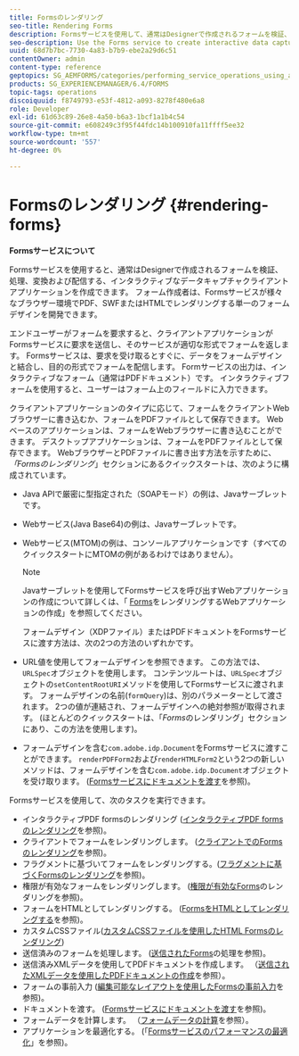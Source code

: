 ```yaml
---
title: Formsのレンダリング
seo-title: Rendering Forms
description: Formsサービスを使用して、通常はDesignerで作成されるフォームを検証、処理、変換および配信する、インタラクティブなデータキャプチャクライアントアプリケーションを作成します。 フォーム作成者は、Formsサービスが様々なブラウザー環境でPDF、SWFまたはHTMLでレンダリングする単一のフォームデザインを開発できます。
seo-description: Use the Forms service to create interactive data capture client applications that validate, process, transform, and deliver forms typically created in Designer. Form authors can develop a single form design that the Forms service renders in PDF, SWF, or HTML in various browser environments.
uuid: 68d7b7bc-7730-4a83-b7b9-ebe2a29d6c51
contentOwner: admin
content-type: reference
geptopics: SG_AEMFORMS/categories/performing_service_operations_using_apis
products: SG_EXPERIENCEMANAGER/6.4/FORMS
topic-tags: operations
discoiquuid: f8749793-e53f-4812-a093-8278f480e6a8
role: Developer
exl-id: 61d63c89-26e8-4a50-b6a3-1bcf1a1b4c54
source-git-commit: e608249c3f95f44fdc14b100910fa11ffff5ee32
workflow-type: tm+mt
source-wordcount: '557'
ht-degree: 0%

---
```


# Formsのレンダリング {#rendering-forms}

**Formsサービスについて**

Formsサービスを使用すると、通常はDesignerで作成されるフォームを検証、処理、変換および配信する、インタラクティブなデータキャプチャクライアントアプリケーションを作成できます。 フォーム作成者は、Formsサービスが様々なブラウザー環境でPDF、SWFまたはHTMLでレンダリングする単一のフォームデザインを開発できます。

エンドユーザーがフォームを要求すると、クライアントアプリケーションがFormsサービスに要求を送信し、そのサービスが適切な形式でフォームを返します。 Formsサービスは、要求を受け取るとすぐに、データをフォームデザインと結合し、目的の形式でフォームを配信します。 Formサービスの出力は、インタラクティブなフォーム（通常はPDFドキュメント）です。 インタラクティブフォームを使用すると、ユーザーはフォーム上のフィールドに入力できます。

クライアントアプリケーションのタイプに応じて、フォームをクライアントWebブラウザーに書き込むか、フォームをPDFファイルとして保存できます。 Webベースのアプリケーションは、フォームをWebブラウザーに書き込むことができます。 デスクトップアプリケーションは、フォームをPDFファイルとして保存できます。 WebブラウザーとPDFファイルに書き出す方法を示すために、*「Formsのレンダリング*」セクションにあるクイックスタートは、次のように構成されています。

* Java APIで厳密に型指定された（SOAPモード）の例は、Javaサーブレットです。
* Webサービス(Java Base64)の例は、Javaサーブレットです。
* Webサービス(MTOM)の例は、コンソールアプリケーションです（すべてのクイックスタートにMTOMの例があるわけではありません）。

   >[!NOTE]
   >
   >Javaサーブレットを使用してFormsサービスを呼び出すWebアプリケーションの作成について詳しくは、「 [Forms](/help/forms/developing/creating-web-applications-renders-forms.md)をレンダリングするWebアプリケーションの作成」を参照してください。

   フォームデザイン（XDPファイル）またはPDFドキュメントをFormsサービスに渡す方法は、次の2つの方法のいずれかです。

* URL値を使用してフォームデザインを参照できます。 この方法では、`URLSpec`オブジェクトを使用します。 コンテンツルートは、`URLSpec`オブジェクトの`setContentRootURI`メソッドを使用してFormsサービスに渡されます。 フォームデザインの名前(`formQuery`)は、別のパラメーターとして渡されます。 2つの値が連結され、フォームデザインへの絶対参照が取得されます。 (ほとんどのクイックスタートは、「*Forms*&#x200B;のレンダリング」セクションにあり、この方法を使用します)。
* フォームデザインを含む`com.adobe.idp.Document`をFormsサービスに渡すことができます。 `renderPDFForm2`および`renderHTMLForm2`という2つの新しいメソッドは、フォームデザインを含む`com.adobe.idp.Document`オブジェクトを受け取ります。 ([Formsサービスにドキュメントを渡す](/help/forms/developing/passing-documents-forms-service.md)を参照)。

Formsサービスを使用して、次のタスクを実行できます。

* インタラクティブPDF formsのレンダリング ([インタラクティブPDF formsのレンダリング](/help/forms/developing/rendering-interactive-pdf-forms.md)を参照)。
* クライアントでフォームをレンダリングします。 ([クライアントでのFormsのレンダリング](/help/forms/developing/rendering-forms-client.md)を参照)。
* フラグメントに基づいてフォームをレンダリングする。([フラグメントに基づくFormsのレンダリング](/help/forms/developing/rendering-forms-based-fragments.md)を参照)。
* 権限が有効なフォームをレンダリングします。 ([権限が有効なForms](/help/forms/developing/rendering-rights-enabled-forms.md)のレンダリングを参照)。
* フォームをHTMLとしてレンダリングする。 ([FormsをHTMLとしてレンダリングする](/help/forms/developing/rendering-forms-html.md)を参照)。
* カスタムCSSファイル([カスタムCSSファイルを使用したHTML Formsのレンダリング](/help/forms/developing/rendering-html-forms-using-custom.md))
* 送信済みのフォームを処理します。 ([送信されたForms](/help/forms/developing/handling-submitted-forms.md)の処理を参照)。
* 送信済みXMLデータを使用してPDFドキュメントを作成します。 （[送信されたXMLデータを使用したPDFドキュメントの作成](/help/forms/developing/creating-pdf-documents-submitted-xml.md)を参照）。
* フォームの事前入力 ([編集可能なレイアウトを使用したFormsの事前入力](/help/forms/developing/prepopulating-forms-flowable-layouts.md)を参照)。
* ドキュメントを渡す。 ([Formsサービスにドキュメントを渡す](/help/forms/developing/passing-documents-forms-service.md)を参照)。
* フォームデータを計算します。 （[フォームデータの計算](/help/forms/developing/calculating-form-data.md)を参照）。
* アプリケーションを最適化する。 (「[Formsサービスのパフォーマンスの最適化](/help/forms/developing/optimizing-performance-forms-service.md)」を参照)。

